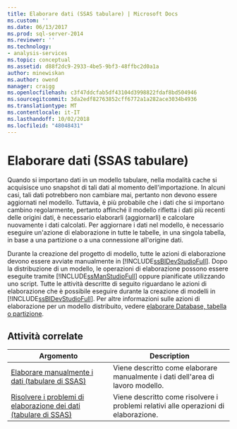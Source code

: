```yaml
---
title: Elaborare dati (SSAS tabulare) | Microsoft Docs
ms.custom: ''
ms.date: 06/13/2017
ms.prod: sql-server-2014
ms.reviewer: ''
ms.technology:
- analysis-services
ms.topic: conceptual
ms.assetid: d88f2dc9-2933-4be5-9bf3-48ffbc2d0a1a
author: minewiskan
ms.author: owend
manager: craigg
ms.openlocfilehash: c3f47ddcfab5df43104d3998822fdaf8bd504946
ms.sourcegitcommit: 3da2edf82763852cff6772a1a282ace3034b4936
ms.translationtype: MT
ms.contentlocale: it-IT
ms.lasthandoff: 10/02/2018
ms.locfileid: "48048431"
---
```

# <a name="process-data-ssas-tabular"></a>Elaborare dati (SSAS tabulare)
  Quando si importano dati in un modello tabulare, nella modalità cache si acquisisce uno snapshot di tali dati al momento dell'importazione. In alcuni casi, tali dati potrebbero non cambiare mai, pertanto non devono essere aggiornati nel modello. Tuttavia, è più probabile che i dati che si importano cambino regolarmente, pertanto affinché il modello rifletta i dati più recenti delle origini dati, è necessario elaborarli (aggiornarli) e calcolare nuovamente i dati calcolati. Per aggiornare i dati nel modello, è necessario eseguire un'azione di elaborazione in tutte le tabelle, in una singola tabella, in base a una partizione o a una connessione all'origine dati.  
  
 Durante la creazione del progetto di modello, tutte le azioni di elaborazione devono essere avviate manualmente in [!INCLUDE[ssBIDevStudioFull](../includes/ssbidevstudiofull-md.md)]. Dopo la distribuzione di un modello, le operazioni di elaborazione possono essere eseguite tramite [!INCLUDE[ssManStudioFull](../includes/ssmanstudiofull-md.md)] oppure pianificate utilizzando uno script. Tutte le attività descritte di seguito riguardano le azioni di elaborazione che è possibile eseguire durante la creazione di modelli in [!INCLUDE[ssBIDevStudioFull](../includes/ssbidevstudiofull-md.md)]. Per altre informazioni sulle azioni di elaborazione per un modello distribuito, vedere [elaborare Database, tabella o partizione](tabular-models/process-database-table-or-partition-analysis-services.md).  
  
## <a name="related-tasks"></a>Attività correlate  
  
|Argomento|Description|  
|-----------|-----------------|  
|[Elaborare manualmente i dati &#40;tabulare di SSAS&#41;](manually-process-data-ssas-tabular.md)|Viene descritto come elaborare manualmente i dati dell'area di lavoro modello.|  
|[Risolvere i problemi di elaborazione dei dati &#40;tabulare di SSAS&#41;](troubleshoot-process-data-ssas-tabular.md)|Viene descritto come risolvere i problemi relativi alle operazioni di elaborazione.|  
  
  
